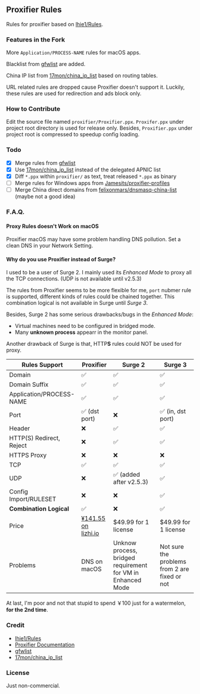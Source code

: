 ## Proxifier Rules

Rules for proxifier based on [lhie1/Rules][Rules].

### Features in the Fork

More `Application/PROCESS-NAME` rules for macOS apps.

Blacklist from [gfwlist][gfwlist] are added.

China IP list from [17mon/china_ip_list][china_ip_list] based on routing tables.

URL related rules are dropped cause Proxifier doesn't support it. Luckily, these
rules are used for redirection and ads block only.

### How to Contribute
Edit the source file named `proxifier/Proxifier.ppx`. `Proxifer.ppx` under project root
directory is used for release only. Besides, `Proxifier.ppx` under project root is
compressed to speedup config loading.

### Todo
- [x] Merge rules from [gfwlist][gfwlist]
- [x] Use [17mon/china_ip_list][china_ip_list] instead of the delegated APNIC list
- [x] Diff `*.ppx` within `proxifier/` as text, treat released `*.ppx` as binary
- [ ] Merge rules for Windows apps from [Jamesits/proxifier-profiles][jamesits-rules]
- [ ] Merge China direct domains from [felixonmars/dnsmasq-china-list][dnsmasq-china-list]
    (maybe not a good idea)

### F.A.Q.
#### Proxy Rules doesn't Work on macOS
Proxifier macOS may have some problem handling DNS pollution.
Set a clean DNS in your Network Setting.

#### Why do you use Proxifier instead of Surge?

I used to be a user of Surge 2. I mainly used its *Enhanced Mode* to proxy
all the TCP connections. (UDP is not available until v2.5.3)

The rules from Proxifier seems to be more flexible for me, `port` nubmer rule is
supported, different kinds of rules could be chained together.
This combination logical is not available in Surge until *Surge 3*.

Besides, Surge 2 has some serious drawbacks/bugs in the *Enhanced Mode*:
- Virtual machines need to be configured in bridged mode.
- Many **unknown process** appearr in the monitor panel.

Another drawback of Surge is that, HTTP**S** rules could NOT be used for proxy.

| Rules Support | Proxifier | Surge 2 | Surge 3 |
| --- | --- | --- | --- |
| Domain | ✅ | ✅ | ✅ |
| Domain Suffix | ✅ | ✅ | ✅ |
| Application/PROCESS-NAME | ✅ | ✅ | ✅ |
| Port | ✅ (dst port) | ❌ | ✅ (in, dst port) |
| Header | ❌ | ✅ | ✅ |
| HTTP(S) Redirect, Reject | ❌ | ✅ | ✅ |
| HTTPS Proxy | ❌ | ❌ | ❌ |
| TCP | ✅ | ✅ | ✅ |
| UDP | ❌ | ✅ (added after v2.5.3) | ✅ |
| Config Import/RULESET | ❌ | ❌ | ✅ |
| **Combination Logical** | ✅ | ❌ | ✅ |
| Price | [¥141.55 on lizhi.io][proxifier-special-offer]  | $49.99 for 1 license | $49.99 for 1 license |
| Problems | DNS on macOS | Unknow process, bridged requirement for VM in Enhanced Mode | Not sure the problems from 2 are fixed or not |

At last, I'm poor and not that stupid to spend ￥100 just for a watermelon, **for the 2nd time**.

### Credit
- [lhie1/Rules][Rules]
- [Proxifier Documentation][proxifier-doc]
- [gfwlist][gfwlist]
- [17mon/china_ip_list][china_ip_list]

### License

Just non-commercial.

[Rules]: https://github.com/lhie1/Rules
[gfwlist]: https://github.com/gfwlist/gfwlist
[china_ip_list]: https://github.com/17mon/china_ip_list
[jamesits-rules]: https://github.com/Jamesits/proxifier-profiles
[dnsmasq-china-list]: https://github.com/felixonmars/dnsmasq-china-list
[proxifier-doc]: http://www.proxifier.com/docs/mac-v2/
[proxifier-special-offer]: https://item.taobao.com/item.htm?id=535723275520

